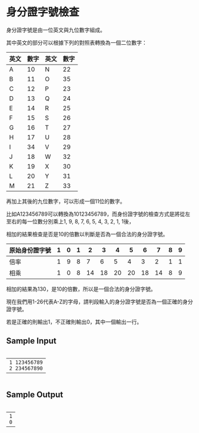 # 身分證字號檢查
<div data-step="14" data-intro="<p>描述中 <i class='fa fa-clipboard'></i> 按鈕可協助你複製到剪貼簿，並貼到本機實驗。</p> <p>若題目有特殊的字元格式，那在範例輸入/輸出測資不適用複製貼上，請務必小心</p>">
<p>身分證字號是由一位英文與九位數字組成。</p>
<p>其中英文的部分可以根據下列的對照表轉換為一個二位數字：</p>
<table class="pure-table pure-table-bordered"><thead><tr>
<th>英文</th>
<th>數字</th>
<th>英文</th>
<th>數字</th>
</tr>
</thead><tbody><tr>
<td>A</td>
<td>10</td>
<td>N</td>
<td>22</td>
</tr>
<tr>
<td>B</td>
<td>11</td>
<td>O</td>
<td>35</td>
</tr>
<tr>
<td>C</td>
<td>12</td>
<td>P</td>
<td>23</td>
</tr>
<tr>
<td>D</td>
<td>13</td>
<td>Q</td>
<td>24</td>
</tr>
<tr>
<td>E</td>
<td>14</td>
<td>R</td>
<td>25</td>
</tr>
<tr>
<td>F</td>
<td>15</td>
<td>S</td>
<td>26</td>
</tr>
<tr>
<td>G</td>
<td>16</td>
<td>T</td>
<td>27</td>
</tr>
<tr>
<td>H</td>
<td>17</td>
<td>U</td>
<td>28</td>
</tr>
<tr>
<td>I</td>
<td>34</td>
<td>V</td>
<td>29</td>
</tr>
<tr>
<td>J</td>
<td>18</td>
<td>W</td>
<td>32</td>
</tr>
<tr>
<td>K</td>
<td>19</td>
<td>X</td>
<td>30</td>
</tr>
<tr>
<td>L</td>
<td>20</td>
<td>Y</td>
<td>31</td>
</tr>
<tr>
<td>M</td>
<td>21</td>
<td>Z</td>
<td>33</td>
</tr>
</tbody></table><p>再加上其後的九位數字，可以形成一個11位的數字。</p>
<p>比如A123456789可以轉換為10123456789，而身份證字號的檢查方式是將從左至右的每一位數分別乘上1, 9, 8, 7, 6, 5, 4, 3, 2, 1, 1後，</p>
<p>相加的結果檢查是否是10的倍數以判斷是否為一個合法的身分證字號。</p>
<table class="pure-table pure-table-bordered"><thead><tr>
<th>原始身份證字號</th>
<th>1</th>
<th>0</th>
<th>1</th>
<th>2</th>
<th>3</th>
<th>4</th>
<th>5</th>
<th>6</th>
<th>7</th>
<th>8</th>
<th>9</th>
</tr>
</thead><tbody><tr>
<td>倍率</td>
<td>1</td>
<td>9</td>
<td>8</td>
<td>7</td>
<td>6</td>
<td>5</td>
<td>4</td>
<td>3</td>
<td>2</td>
<td>1</td>
<td>1</td>
</tr>
<tr>
<td>相乘</td>
<td>1</td>
<td>0</td>
<td>8</td>
<td>14</td>
<td>18</td>
<td>20</td>
<td>20</td>
<td>18</td>
<td>14</td>
<td>8</td>
<td>9</td>
</tr>
</tbody></table><p>相加的結果為130，是10的倍數，所以是一個合法的身分證字號。</p>
<p>現在我們用1-26代表A-Z的字母，請判段輸入的身分證字號是否為一個正確的身分證字號。</p>
<p>若是正確的則輸出1，不正確則輸出0，其中一個輸出一行。</p>
<h2 class="content-subhead">Sample Input</h2><pre><code><span class="fw-code-copy-button pure-button"><i class="fa fa-clipboard"></i></span><div id="highlighter_511943" class="syntaxhighlighter nogutter  "><table border="0" cellpadding="0" cellspacing="0"><tbody><tr><td class="code"><div class="container"><div class="line number1 index0 alt2"><code class="plain">1 123456789</code></div><div class="line number2 index1 alt1"><code class="plain">2 234567890</code></div></div></td></tr></tbody></table></div></code></pre>
<h2 class="content-subhead">Sample Output</h2><pre><code><span class="fw-code-copy-button pure-button"><i class="fa fa-clipboard"></i></span><div id="highlighter_981614" class="syntaxhighlighter nogutter  "><table border="0" cellpadding="0" cellspacing="0"><tbody><tr><td class="code"><div class="container"><div class="line number1 index0 alt2"><code class="plain">1</code></div><div class="line number2 index1 alt1"><code class="plain">0</code></div></div></td></tr></tbody></table></div></code></pre></div>
